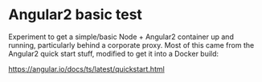 # Angular2 basic test

Experiment to get a simple/basic Node + Angular2 container up and running, particularly
behind a corporate proxy. Most of this came from the Angular2 quick start stuff, modified
to get it into a Docker build:

https://angular.io/docs/ts/latest/quickstart.html